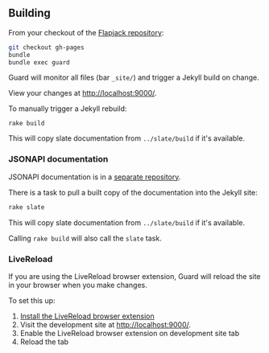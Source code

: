 ## Building

From your checkout of the [Flapjack repository](https://github.com/flapjack/flapjack):

``` bash
git checkout gh-pages
bundle
bundle exec guard
```

Guard will monitor all files (bar `_site/`) and trigger a Jekyll build on change.

View your changes at [http://localhost:9000/](http://localhost:9000/).

To manually trigger a Jekyll rebuild:

```
rake build
```

This will copy slate documentation from `../slate/build` if it's available.

### JSONAPI documentation

JSONAPI documentation is in a [separate repository](https://github.com/flapjack/slate).

There is a task to pull a built copy of the documentation into the Jekyll site:

``` bash
rake slate
```

This will copy slate documentation from `../slate/build` if it's available.

Calling `rake build` will also call the `slate` task.


### LiveReload

If you are using the LiveReload browser extension, Guard will reload the site in your browser when you make changes.

To set this up:

 1. [Install the LiveReload browser extension](http://feedback.livereload.com/knowledgebase/articles/86242-how-do-i-install-and-use-the-browser-extensions-)
 2. Visit the development site at [http://localhost:9000/](http://localhost:9000/).
 3. Enable the LiveReload browser extension on development site tab
 4. Reload the tab
